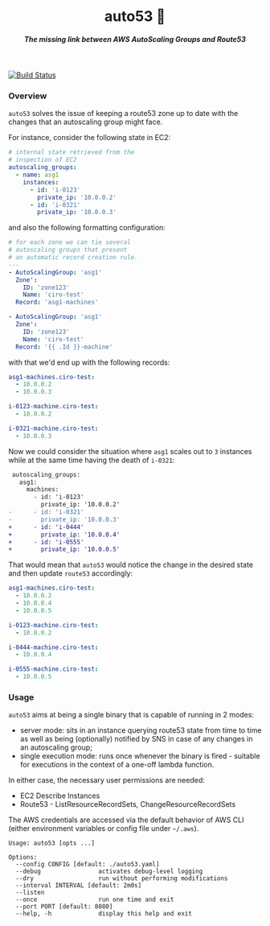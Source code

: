 <h1 align="center">auto53 📂  </h1>

<h5 align="center">The missing link between AWS AutoScaling Groups and Route53</h5>

<br/>

[![Build Status](https://travis-ci.com/cirocosta/auto53.svg?token=ixZ9XiEPW4YH62ixq7Av&branch=master)](https://travis-ci.com/cirocosta/auto53)


### Overview

`auto53` solves the issue of keeping a route53 zone up to date with the changes that an autoscaling group might face. 

For instance, consider the following state in EC2:

```yaml
# internal state retrieved from the 
# inspection of EC2
autoscaling_groups:
  - name: asg1
    instances:
      - id: 'i-0123'
        private_ip: '10.0.0.2'
      - id: 'i-0321'
        private_ip: '10.0.0.3' 
```

and also the following formatting configuration:

```yaml
# for each zone we can tie several
# autoscaling groups that present
# an automatic record creation rule.
--- 
- AutoScalingGroup: 'asg1'
  Zone': 
    ID: 'zone123'
    Name: 'ciro-test'
  Record: 'asg1-machines'

- AutoScalingGroup: 'asg1'
  Zone': 
    ID: 'zone123'
    Name: 'ciro-test'
  Record: '{{ .Id }}-machine'
```

with that we'd end up with the following records:

```yaml
asg1-machines.ciro-test:
  - 10.0.0.2
  - 10.0.0.3

i-0123-machine.ciro-test:
  - 10.0.0.2

i-0321-machine.ciro-test:
  - 10.0.0.3
```

Now we could consider the situation where `asg1` scales out to `3` instances while at the same time having the death of `i-0321`:


```diff
 autoscaling_groups:
   asg1:
     machines:
       - id: 'i-0123'
         private_ip: '10.0.0.2'
-      - id: 'i-0321'
-        private_ip: '10.0.0.3' 
+      - id: 'i-0444'
+        private_ip: '10.0.0.4' 
+      - id: 'i-0555'
+        private_ip: '10.0.0.5' 
```

That would mean that `auto53` would notice the change in the desired state and then update `route53` accordingly:



```yaml
asg1-machines.ciro-test:
  - 10.0.0.2
  - 10.0.0.4
  - 10.0.0.5

i-0123-machine.ciro-test:
  - 10.0.0.2

i-0444-machine.ciro-test:
  - 10.0.0.4

i-0555-machine.ciro-test:
  - 10.0.0.5
```

### Usage

`auto53` aims at being a single binary that is capable of running in 2 modes:

- server mode: sits in an instance querying route53 state from time to time as well as being (optionally) notified by SNS in case of any changes in an autoscaling group;
- single execution mode: runs once whenever the binary is fired - suitable for executions in the context of a one-off lambda function.

In either case, the necessary user permissions are needed:

- EC2 Describe Instances
- Route53 - ListResourceRecordSets, ChangeResourceRecordSets

The AWS credentials are accessed via the default behavior of AWS CLI (either environment variables or config file under `~/.aws`).

```
Usage: auto53 [opts ...]

Options:
  --config CONFIG [default: ./auto53.yaml]
  --debug                activates debug-level logging
  --dry                  run without performing modifications
  --interval INTERVAL [default: 2m0s]
  --listen
  --once                 run one time and exit
  --port PORT [default: 8080]
  --help, -h             display this help and exit
```

